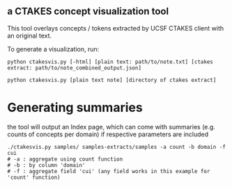 ## a CTAKES concept visualization tool

This tool overlays concepts / tokens extracted by UCSF CTAKES client with an original text.

To generate a visualization, run:

    python ctakesvis.py [-html] [plain text: path/to/note.txt] [ctakes extract: path/to/note_combined_output.json]

    python ctakesvis.py [plain text note] [directory of ctakes extract]

# Generating summaries

the tool will output an Index page, which can come with summaries (e.g. counts of concepts per domain) if respective
parameters are included

    ./ctakesvis.py samples/ samples-extracts/samples -a count -b domain -f cui
    # -a : aggregate using count function
    # -b : by column 'domain'
    # -f : aggregate field 'cui' (any field works in this example for 'count' function)


